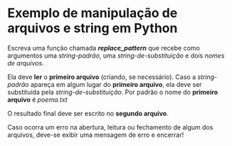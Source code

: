# Exemplo de manipulação de arquivos e string em Python

Escreva uma função chamada ***replace_pattern*** que recebe como argumentos uma *string-padrão*, uma *string-de-substituição* e dois *nomes de arquivos*.

Ela deve **ler** o **primeiro arquivo** (criando, se necessário). Caso a *string-padrão* apareça em algum lugar do **primeiro arquivo**, ela deve ser substituída pela *string-de-substituição*. Por padrão o nome do **primeiro arquivo** é *poema.txt*

O resultado final deve ser escrito no **segundo arquivo**.

Caso ocorra um erro na abertura, leitura ou fechamento de algum dos arquivos, deve-se exibir uma mensagem de erro e encerrar!